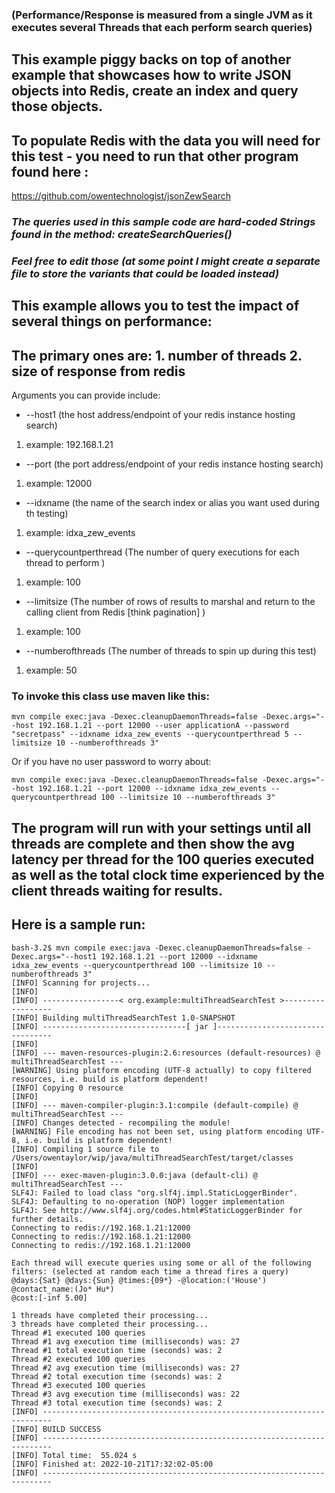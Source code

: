 ### (Performance/Response is measured from a single JVM as it executes several Threads that each perform search queries)
## This example piggy backs on top of another example that showcases how to write JSON objects into Redis, create an index and query those objects.
## To populate Redis with the data you will need for this test - you need to run that other program found here :
https://github.com/owentechnologist/jsonZewSearch

### <em>The queries used in this sample code are hard-coded Strings found in the method: createSearchQueries()
### Feel free to edit those (at some point I might create a separate file to store the variants that could be loaded instead)
</em>

## This example allows you to test the impact of several things on performance: 
## The primary ones are: 1. number of threads 2. size of response from redis 

Arguments you can provide include:
* --host1 (the host address/endpoint of your redis instance hosting search) 
1.   example: 192.168.1.21
* --port (the port address/endpoint of your redis instance hosting search)
1. example:  12000 
* --idxname (the name of the search index or alias you want used during th testing)
1. example:  idxa_zew_events 
* --querycountperthread (The number of query executions for each thread to perform ) 
1. example:  100 
* --limitsize (The number of rows of results to marshal and return to the calling client from Redis [think pagination] ) 
1. example:  100 
* --numberofthreads (The number of threads to spin up during this test)
1. example:  50
### To invoke this class use maven like this:

```
mvn compile exec:java -Dexec.cleanupDaemonThreads=false -Dexec.args="--host 192.168.1.21 --port 12000 --user applicationA --password "secretpass" --idxname idxa_zew_events --querycountperthread 5 --limitsize 10 --numberofthreads 3"
```

Or if you have no user password to worry about:
```
mvn compile exec:java -Dexec.cleanupDaemonThreads=false -Dexec.args="--host 192.168.1.21 --port 12000 --idxname idxa_zew_events --querycountperthread 100 --limitsize 10 --numberofthreads 3"
```

## The program will run with your settings until all threads are complete and then show the avg latency per thread for the 100 queries executed as well as the total clock time experienced by the client threads waiting for results.

## Here is a sample run:
``` 
bash-3.2$ mvn compile exec:java -Dexec.cleanupDaemonThreads=false -Dexec.args="--host1 192.168.1.21 --port 12000 --idxname idxa_zew_events --querycountperthread 100 --limitsize 10 --numberofthreads 3"
[INFO] Scanning for projects...
[INFO] 
[INFO] -----------------< org.example:multiThreadSearchTest >------------------
[INFO] Building multiThreadSearchTest 1.0-SNAPSHOT
[INFO] --------------------------------[ jar ]---------------------------------
[INFO] 
[INFO] --- maven-resources-plugin:2.6:resources (default-resources) @ multiThreadSearchTest ---
[WARNING] Using platform encoding (UTF-8 actually) to copy filtered resources, i.e. build is platform dependent!
[INFO] Copying 0 resource
[INFO] 
[INFO] --- maven-compiler-plugin:3.1:compile (default-compile) @ multiThreadSearchTest ---
[INFO] Changes detected - recompiling the module!
[WARNING] File encoding has not been set, using platform encoding UTF-8, i.e. build is platform dependent!
[INFO] Compiling 1 source file to /Users/owentaylor/wip/java/multiThreadSearchTest/target/classes
[INFO] 
[INFO] --- exec-maven-plugin:3.0.0:java (default-cli) @ multiThreadSearchTest ---
SLF4J: Failed to load class "org.slf4j.impl.StaticLoggerBinder".
SLF4J: Defaulting to no-operation (NOP) logger implementation
SLF4J: See http://www.slf4j.org/codes.html#StaticLoggerBinder for further details.
Connecting to redis://192.168.1.21:12000
Connecting to redis://192.168.1.21:12000
Connecting to redis://192.168.1.21:12000

Each thread will execute queries using some or all of the following filters: (selected at random each time a thread fires a query)
@days:{Sat} @days:{Sun} @times:{09*} -@location:('House') 
@contact_name:(Jo* Hu*)
@cost:[-inf 5.00]

1 threads have completed their processing...
3 threads have completed their processing...
Thread #1 executed 100 queries
Thread #1 avg execution time (milliseconds) was: 27
Thread #1 total execution time (seconds) was: 2
Thread #2 executed 100 queries
Thread #2 avg execution time (milliseconds) was: 27
Thread #2 total execution time (seconds) was: 2
Thread #3 executed 100 queries
Thread #3 avg execution time (milliseconds) was: 22
Thread #3 total execution time (seconds) was: 2
[INFO] ------------------------------------------------------------------------
[INFO] BUILD SUCCESS
[INFO] ------------------------------------------------------------------------
[INFO] Total time:  55.024 s
[INFO] Finished at: 2022-10-21T17:32:02-05:00
[INFO] ------------------------------------------------------------------------
```